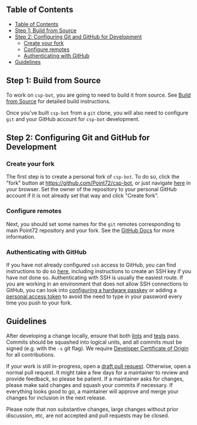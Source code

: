 ## Table of Contents

- [Table of Contents](#table-of-contents)
- [Step 1: Build from Source](#step-1-build-from-source)
- [Step 2: Configuring Git and GitHub for Development](#step-2-configuring-git-and-github-for-development)
  - [Create your fork](#create-your-fork)
  - [Configure remotes](#configure-remotes)
  - [Authenticating with GitHub](#authenticating-with-github)
- [Guidelines](#guidelines)

## Step 1: Build from Source

To work on `csp-bot`, you are going to need to build it from source. See
[Build from Source](Build-from-Source) for
detailed build instructions.

Once you've built `csp-bot` from a `git` clone, you will also need to
configure `git` and your GitHub account for `csp-bot` development.

## Step 2: Configuring Git and GitHub for Development

### Create your fork

The first step is to create a personal fork of `csp-bot`. To do so, click
the "fork" button at https://github.com/Point72/csp-bot, or just navigate
[here](https://github.com/Point72/csp-bot/fork) in your browser. Set the
owner of the repository to your personal GitHub account if it is not
already set that way and click "Create fork".

### Configure remotes

Next, you should set some names for the `git` remotes corresponding to
main Point72 repository and your fork. See the [GitHub Docs](https://docs.github.com/en/pull-requests/collaborating-with-pull-requests/working-with-forks/configuring-a-remote-repository-for-a-fork) for more information.

### Authenticating with GitHub

If you have not already configured `ssh` access to GitHub, you can find
instructions to do so
[here](https://docs.github.com/en/authentication/connecting-to-github-with-ssh),
including instructions to create an SSH key if you have not done
so. Authenticating with SSH is usually the easiest route. If you are working in
an environment that does not allow SSH connections to GitHub, you can look into
[configuring a hardware
passkey](https://docs.github.com/en/authentication/authenticating-with-a-passkey/about-passkeys)
or adding a [personal access
token](https://docs.github.com/en/authentication/keeping-your-account-and-data-secure/managing-your-personal-access-tokens)
to avoid the need to type in your password every time you push to your fork.

## Guidelines

After developing a change locally, ensure that both [lints](Build-from-Source#lint-and-autoformat) and [tests](Build-from-Source#testing) pass. Commits should be squashed into logical units, and all commits must be signed (e.g. with the `-s` git flag). We require [Developer Certificate of Origin](https://en.wikipedia.org/wiki/Developer_Certificate_of_Origin) for all contributions.

If your work is still in-progress, open a [draft pull request](https://docs.github.com/en/pull-requests/collaborating-with-pull-requests/proposing-changes-to-your-work-with-pull-requests/about-pull-requests#draft-pull-requests). Otherwise, open a normal pull request. It might take a few days for a maintainer to review and provide feedback, so please be patient. If a maintainer asks for changes, please make said changes and squash your commits if necessary. If everything looks good to go, a maintainer will approve and merge your changes for inclusion in the next release.

Please note that non substantive changes, large changes without prior discussion, etc, are not accepted and pull requests may be closed.
